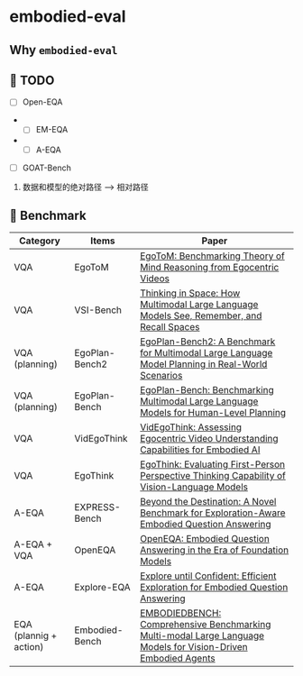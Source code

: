 # embodied-eval

## Why `embodied-eval`

## 🚀 TODO
- [ ] Open-EQA
- - [ ] EM-EQA 
- - [ ] A-EQA 
- [ ] GOAT-Bench

1. 数据和模型的绝对路径 --> 相对路径

## 🎁 Benchmark
| Category               | Items     | Paper                                                                                                                                |
|------------------------|-----------|--------------------------------------------------------------------------------------------------------------------------------------|
| VQA                    | EgoToM    | [EgoToM: Benchmarking Theory of Mind Reasoning from Egocentric Videos](https://arxiv.org/pdf/2503.22152)                             |
| VQA                    | VSI-Bench | [Thinking in Space: How Multimodal Large Language Models See, Remember, and Recall Spaces](https://arxiv.org/abs/2412.14171)         |
| VQA (planning)         | EgoPlan-Bench2 | [EgoPlan-Bench2: A Benchmark for Multimodal Large Language Model Planning in Real-World Scenarios](https://arxiv.org/abs/2412.04447) |
| VQA (planning)         | EgoPlan-Bench | [EgoPlan-Bench: Benchmarking Multimodal Large Language Models for Human-Level Planning](https://arxiv.org/pdf/2312.06722)            |
| VQA                    | VidEgoThink   | [VidEgoThink: Assessing Egocentric Video Understanding Capabilities for Embodied AI](https://arxiv.org/pdf/2410.11623)                                                                                                                                 |
| VQA                    | EgoThink | [EgoThink: Evaluating First-Person Perspective Thinking Capability of Vision-Language Models](https://arxiv.org/pdf/2311.15596)                                                            |
| A-EQA                  | EXPRESS-Bench | [Beyond the Destination: A Novel Benchmark for Exploration-Aware Embodied Question Answering](https://arxiv.org/pdf/2503.11117)      |
| A-EQA + VQA            | OpenEQA   | [OpenEQA: Embodied Question Answering in the Era of Foundation Models](https://open-eqa.github.io/assets/pdfs/paper.pdf)             |
| A-EQA                  | Explore-EQA | [Explore until Confident: Efficient Exploration for Embodied Question Answering](https://arxiv.org/pdf/2403.15941)                   |
| EQA (plannig + action) | Embodied-Bench | [EMBODIEDBENCH: Comprehensive Benchmarking Multi-modal Large Language Models for Vision-Driven Embodied Agents](https://arxiv.org/pdf/2502.09560) |